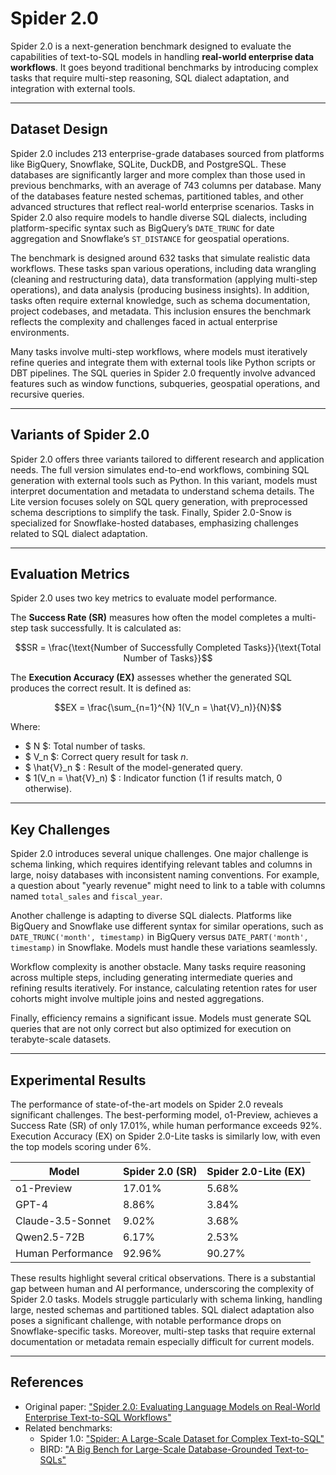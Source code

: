 # Spider 2.0

Spider 2.0 is a next-generation benchmark designed to evaluate the capabilities of text-to-SQL models in handling **real-world enterprise data workflows**. It goes beyond traditional benchmarks by introducing complex tasks that require multi-step reasoning, SQL dialect adaptation, and integration with external tools.

---

## Dataset Design

Spider 2.0 includes 213 enterprise-grade databases sourced from platforms like BigQuery, Snowflake, SQLite, DuckDB, and PostgreSQL. These databases are significantly larger and more complex than those used in previous benchmarks, with an average of 743 columns per database. Many of the databases feature nested schemas, partitioned tables, and other advanced structures that reflect real-world enterprise scenarios. Tasks in Spider 2.0 also require models to handle diverse SQL dialects, including platform-specific syntax such as BigQuery’s `DATE_TRUNC` for date aggregation and Snowflake’s `ST_DISTANCE` for geospatial operations.

The benchmark is designed around 632 tasks that simulate realistic data workflows. These tasks span various operations, including data wrangling (cleaning and restructuring data), data transformation (applying multi-step operations), and data analysis (producing business insights). In addition, tasks often require external knowledge, such as schema documentation, project codebases, and metadata. This inclusion ensures the benchmark reflects the complexity and challenges faced in actual enterprise environments.

Many tasks involve multi-step workflows, where models must iteratively refine queries and integrate them with external tools like Python scripts or DBT pipelines. The SQL queries in Spider 2.0 frequently involve advanced features such as window functions, subqueries, geospatial operations, and recursive queries.

---

## Variants of Spider 2.0

Spider 2.0 offers three variants tailored to different research and application needs. The full version simulates end-to-end workflows, combining SQL generation with external tools such as Python. In this variant, models must interpret documentation and metadata to understand schema details. The Lite version focuses solely on SQL query generation, with preprocessed schema descriptions to simplify the task. Finally, Spider 2.0-Snow is specialized for Snowflake-hosted databases, emphasizing challenges related to SQL dialect adaptation.

---

## Evaluation Metrics

Spider 2.0 uses two key metrics to evaluate model performance.

The **Success Rate (SR)** measures how often the model completes a multi-step task successfully. It is calculated as:

```math
SR = \frac{\text{Number of Successfully Completed Tasks}}{\text{Total Number of Tasks}}
```

The **Execution Accuracy (EX)** assesses whether the generated SQL produces the correct result. It is defined as:

```math
EX = \frac{\sum_{n=1}^{N} 1(V_n = \hat{V}_n)}{N}
```

Where:
- $ N $: Total number of tasks.
- $ V_n $: Correct query result for task $n$.
- $ \hat{V}_n $ \: Result of the model-generated query.
- $ 1(V_n = \hat{V}_n) $ : Indicator function (1 if results match, 0 otherwise).

---

## Key Challenges

Spider 2.0 introduces several unique challenges. One major challenge is schema linking, which requires identifying relevant tables and columns in large, noisy databases with inconsistent naming conventions. For example, a question about "yearly revenue" might need to link to a table with columns named `total_sales` and `fiscal_year`.

Another challenge is adapting to diverse SQL dialects. Platforms like BigQuery and Snowflake use different syntax for similar operations, such as `DATE_TRUNC('month', timestamp)` in BigQuery versus `DATE_PART('month', timestamp)` in Snowflake. Models must handle these variations seamlessly.

Workflow complexity is another obstacle. Many tasks require reasoning across multiple steps, including generating intermediate queries and refining results iteratively. For instance, calculating retention rates for user cohorts might involve multiple joins and nested aggregations.

Finally, efficiency remains a significant issue. Models must generate SQL queries that are not only correct but also optimized for execution on terabyte-scale datasets.

---

## Experimental Results

The performance of state-of-the-art models on Spider 2.0 reveals significant challenges. The best-performing model, o1-Preview, achieves a Success Rate (SR) of only 17.01%, while human performance exceeds 92%. Execution Accuracy (EX) on Spider 2.0-Lite tasks is similarly low, with even the top models scoring under 6%. 

| **Model**           | **Spider 2.0 (SR)** | **Spider 2.0-Lite (EX)** |  
|----------------------|---------------------|--------------------------|  
| o1-Preview          | 17.01%             | 5.68%                   |  
| GPT-4               | 8.86%              | 3.84%                   |  
| Claude-3.5-Sonnet   | 9.02%              | 3.68%                   |  
| Qwen2.5-72B         | 6.17%              | 2.53%                   |  
| Human Performance   | 92.96%             | 90.27%                  |  

These results highlight several critical observations. There is a substantial gap between human and AI performance, underscoring the complexity of Spider 2.0 tasks. Models struggle particularly with schema linking, handling large, nested schemas and partitioned tables. SQL dialect adaptation also poses a significant challenge, with notable performance drops on Snowflake-specific tasks. Moreover, multi-step tasks that require external documentation or metadata remain especially difficult for current models.

---

## References

- Original paper: ["Spider 2.0: Evaluating Language Models on Real-World Enterprise Text-to-SQL Workflows"](https://arxiv.org/abs/2411.07763)  
- Related benchmarks:
  - Spider 1.0: ["Spider: A Large-Scale Dataset for Complex Text-to-SQL"](https://arxiv.org/abs/1809.08887)  
  - BIRD: ["A Big Bench for Large-Scale Database-Grounded Text-to-SQLs"](https://arxiv.org/abs/2305.03111)  
